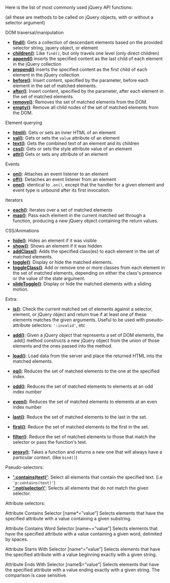 Here is the list of most commonly used jQuery API functions:

(all these are methods to be called on jQuery objects, with or without a selector argument)

DOM traversal/manipulation

* **[find()](http://api.jquery.com/find)**: Gets a collection of descendant elements based on the provided selector string, jquery object, or element
* **[children()](http://api.jquery.com/after)**:  Like `find()`, but only travels one level (only direct children)
* **[append()](http://api.jquery.com/append)** inserts the specified content as the last child of each element in the jQuery collection
* **[prepend()](http://api.jquery.com/prepend)** inserts the specified content as the first child of each element in the jQuery collection
* **[before()](http://api.jquery.com/before)**: Insert content, specified by the parameter, before each element in the set of matched elements.
* **[after()](http://api.jquery.com/after)**:  Insert content, specified by the parameter, after each element in the set of matched elements.
* **[remove()](http://api.jquery.com/remove)**: Removes the set of matched elements from the DOM.
* **[empty()](http://api.jquery.com/empty)**:  Remove all child nodes of the set of matched elements from the DOM.

Element querying

* **[html()](http://api.jquery.com/html)**: Gets or sets an inner HTML of an element   
* **[val()](http://api.jquery.com/val)**: Gets or sets the `value` attribute of an element
* **[text()](http://api.jquery.com/text)**: Gets the combined text of an element and its children
* **[css()](http://api.jquery.com/css)**: Gets or sets the style attribute value of an element        
* **[attr()](http://api.jquery.com/attr)** Gets or sets any attribute of an element

Events

* **[on()](http://api.jquery.com/on)**: Attaches an event listener to an element
* **[off()](http://api.jquery.com/off)**: Detaches an event listener from an element
* **[one()](http://api.jquery.com/off)**: identical to `.on()`, except that the handler for a given element and event type is unbound after its first invocation. 

Iterators

* **[each()](http://api.jquery.com/each)**: Iterates over a set of matched elements
* **[map()](http://api.jquery.com/map)**:  Pass each element in the current matched set through a function, producing a new jQuery object containing the return values.

CSS/Animations

* **[hide()](http://api.jquery.com/hide)**: Hides an element if it was visible
* **[show()](http://api.jquery.com/show)**: Shows an element if it was hidden
* **[addClass()](http://api.jquery.com/)**: Adds the specified class(es) to each element in the set of matched elements.
* **[toggle()](http://api.jquery.com/toggle)**:  Display or hide the matched elements.
* **[toggleClass()](http://api.jquery.com/toggle)**:  Add or remove one or more classes from each element in the set of matched elements, depending on either the class's presence or the value of the state argument.
* **[slideToggle()](http://api.jquery.com/toggle)**:   Display or hide the matched elements with a sliding motion.

Extra:
* **[is()](http://api.jquery.com/)**: Check the current matched set of elements against a selector, element, or jQuery object and return true if at least one of these elements matches the given arguments. Useful to be used with pseudo-attribute selectors: `':invalid'`, etc

* **[add()](http://api.jquery.com/load)**: Given a jQuery object that represents a set of DOM elements, the .add() method constructs a new jQuery object from the union of those elements and the ones passed into the method.

* **[load()](http://api.jquery.com/load)**: Load data from the server and place the returned HTML into the matched elements.

* **[eq()](http://api.jquery.com/)**: Reduces the set of matched elements to the one at the specified index.
* **[odd()](http://api.jquery.com/odd)**: Reduces the set of matched elements to elements at an odd index number
* **[even()](http://api.jquery.com/even)**: Reduces the set of matched elements to elements at an even index number
* **[last()](http://api.jquery.com/last)**: Reduce the set of matched elements to the last in the set.
* **[first()](http://api.jquery.com/last)**: Reduce the set of matched elements to the first in the set.

* **[filter()](http://api.jquery.com/filter)**: Reduce the set of matched elements to those that match the selector or pass the function's test.

* **[proxy()](http://api.jquery.com/filter)**: Takes a function and returns a new one that will always have a particular context. (like `bind()`)

Pseudo-selectors:

* **[':contains(text)'](http://api.jquery.com/remove)**: Select all elements that contain the specified text. (i.e `'p:contains(text)'`)
* **[':not(selector)'](http://api.jquery.com/remove)**: Selects all elements that do not match the given selector.

Attribute selectors:

Attribute Contains Selector [name*=”value”]
Selects elements that have the specified attribute with a value containing a given substring.

Attribute Contains Word Selector [name~=”value”]
Selects elements that have the specified attribute with a value containing a given word, delimited by spaces.

Attribute Starts With Selector [name^=”value”]
Selects elements that have the specified attribute with a value beginning exactly with a given string.

Attribute Ends With Selector [name$=”value”]
Selects elements that have the specified attribute with a value ending exactly with a given string. The comparison is case sensitive.